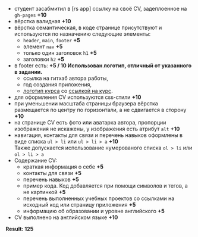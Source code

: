 - студент засабмитил в [rs app] ссылку на своё CV, задеплоенное на `gh-pages` **+10**
- вёрстка валидная **+10**
- вёрстка семантическая, в коде странице присутствуют и используются по назначению следующие элементы:
  - `header`, `main`, `footer` **+5**
  - элемент `nav` **+5**
  - только один заголовок `h1` **+5**
  - заголовки `h2` **+5**
- в footer есть: **+5 / 10  Использован логотип, отличный от указанного в задании.**  
  -  ссылка на гитхаб автора работы, 
  -  год создания приложения, 
  -  [логотип курса](https://rs.school/images/rs_school_js.svg) со [ссылкой на курс](https://rs.school/js/).
- для оформления СV используются css-стили **+10**
- при уменьшении масштаба страницы браузера вёрстка размещается по центру по горизонтали, а не сдвигается в сторону **+10**
- на странице СV есть фото или аватарка автора, пропорции изображения не искажены, у изображения есть атрибут `alt` **+10**
- навигация, контакты для связи и перечень навыков оформлены в виде списка `ul > li` или `ul > li > a` **+10**  
  Также допускается использование нумерованого списка `ol > li` или `ol > li > a`
- Содержание CV:
  - краткая информация о себе **+5**
  - контакты для связи **+5**
  - перечень навыков **+5**
  - пример кода. Код добавляется при помощи символов и тегов, а не картинкой **+5**
  - перечень выполненных учебных проектов со ссылками на исходный код или страницу приложения **+5**
  - информацию об образовании и уровне английского **+5**
- CV выполнено на английском языке **+10**

**Result: 125**
